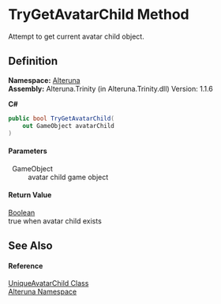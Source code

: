 # TryGetAvatarChild Method


Attempt to get current avatar child object.



## Definition
**Namespace:** <a href="N_Alteruna">Alteruna</a>  
**Assembly:** Alteruna.Trinity (in Alteruna.Trinity.dll) Version: 1.1.6

**C#**
``` C#
public bool TryGetAvatarChild(
	out GameObject avatarChild
)
```



#### Parameters
<dl><dt>  GameObject</dt><dd>avatar child game object</dd></dl>

#### Return Value
<a href="https://learn.microsoft.com/dotnet/api/system.boolean" target="_blank" rel="noopener noreferrer">Boolean</a>  
true when avatar child exists

## See Also


#### Reference
<a href="T_Alteruna_UniqueAvatarChild">UniqueAvatarChild Class</a>  
<a href="N_Alteruna">Alteruna Namespace</a>  
